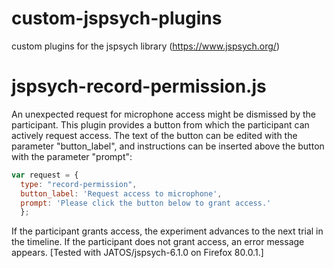 # custom-jspsych-plugins
custom plugins for the jspsych library (https://www.jspsych.org/)

# jspsych-record-permission.js 
An unexpected request for microphone access might be dismissed by the participant. This plugin provides a button from which the participant can actively request access. The text of the button can be edited with the parameter "button_label", and instructions can be inserted above the button with the parameter "prompt": 

```javascript
var request = {
  type: "record-permission",
  button_label: 'Request access to microphone',
  prompt: 'Please click the button below to grant access.'
  };
```

If the participant grants access, the experiment advances to the next trial in the timeline. If the participant does not grant access, an error message appears. [Tested with JATOS/jspsych-6.1.0 on Firefox 80.0.1.]
